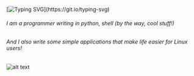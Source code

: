 [![Typing SVG](https://readme-typing-svg.herokuapp.com?font=Consolas&pause=1000&color=F76B04&center=true&width=435&lines=Hello!)](https://git.io/typing-svg)
###### I am a programmer writing in python, shell (by the way, cool stuff!)
###### And I also write some simple applications that make life easier for Linux users!
###### 
###### 



![alt text](https://img.shields.io/badge/Igor-like-linux-red)
